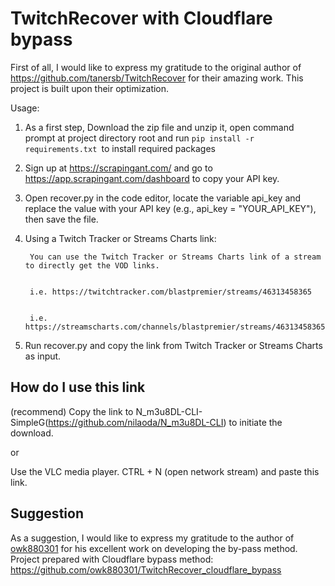 
# TwitchRecover with Cloudflare bypass

First of all, I would like to express my gratitude to the original author of https://github.com/tanersb/TwitchRecover for their amazing work. This project is built upon their optimization.

Usage: 

1. As a first step, Download the zip file and unzip it, open command prompt at project directory root and run ```pip install -r requirements.txt ```to install required packages

2. Sign up at https://scrapingant.com/ and go to https://app.scrapingant.com/dashboard to copy your API key.

3. Open recover.py in the code editor, locate the variable api_key and replace the value with your API key 
   (e.g., api_key = "YOUR_API_KEY"), then save the file.

4. Using a Twitch Tracker or Streams Charts link: 

        You can use the Twitch Tracker or Streams Charts link of a stream to directly get the VOD links. 


        i.e. https://twitchtracker.com/blastpremier/streams/46313458365


        i.e. https://streamscharts.com/channels/blastpremier/streams/46313458365

5. Run recover.py and copy the link from Twitch Tracker or Streams Charts as input.



## How do I use this link


(recommend) Copy the link to N_m3u8DL-CLI-SimpleG(https://github.com/nilaoda/N_m3u8DL-CLI) to initiate the download.

or

Use the VLC media player. 
CTRL + N (open network stream) and paste this link.


## Suggestion

As a suggestion, I would like to express my gratitude to the author of [owk880301](https://github.com/owk880301) for his excellent work on developing the by-pass method. Project prepared with Cloudflare bypass method: https://github.com/owk880301/TwitchRecover_cloudflare_bypass


